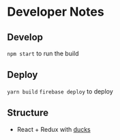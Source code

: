 # Developer Notes

## Develop

`npm start` to run the build

## Deploy

`yarn build`
`firebase deploy` to deploy

## Structure

- React + Redux with [ducks](https://github.com/erikras/ducks-modular-redux)